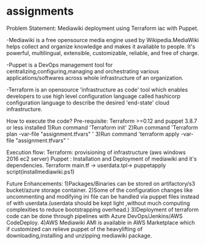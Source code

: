 # assignments
Problem Statement: Mediawiki deployment using Terraform iac with Puppet.

-Mediawiki is a free opensource media engine used by Wikipedia.MediaWiki helps collect and organize knowledge and makes it available to people. It's powerful, multilingual, extensible, customizable, reliable, and free of charge.

-Puppet is a DevOps management tool for centralizing,configuring,managing and orchestrating various applications/softwares across whole infrastructure of an organization.

-Terraform is an opensource 'infrastructure as code' tool which enables developers to use high level configuration language called hashicorp configuration language to describe the desired 'end-state' cloud infrastructure.

How to execute the code?
Pre-requisite: Terraform >=0.12 and puppet 3.8.7 or less installed
1)Run command 'Terraform init'
2)Run command 'Terraform plan -var-file "assignment.tfvars" '
3)Run command 'terraform apply -var-file "assignment.tfvars" '

Execution flow:
Terraform: provisioning of infrastructure (aws windows 2016 ec2 server)
Puppet : Installation and Deployment of mediawiki and it's dependencies.
Terraform main.tf -> userdata.tpl-> puppetapply script(installmediawiki.ps1)

Future Enhancements:
1)Packages/Binaries can be stored on artifactory/s3 bucket/azure storage container.
2)Some of the configuration changes like uncommenting and modifying ini file can be handled via puppet files instead of with userdata.(userdata should be kept light ,without much computing complexities to reduce bootstrapping overhead.)
3)Deployment of terraform code can be done through pipelines with Azure DevOps/Jenkins/AWS CodeDeploy.
4)AWS Mediawiki AMI is available in AWS Marketplace which if customized can relieve puppet of the heavylifting of downloading,installing and unzipping mediawiki package.
